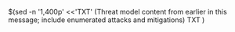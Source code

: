 $(sed -n '1,400p' <<'TXT'
(Threat model content from earlier in this message; include enumerated attacks and mitigations)
TXT
)
